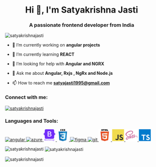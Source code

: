 <h1 align="center">Hi 👋, I'm Satyakrishna Jasti</h1>
<h3 align="center">A passionate frontend developer from India</h3>

<p align="left"> <img src="https://komarev.com/ghpvc/?username=satyakrishnajasti&label=Profile%20views&color=0e75b6&style=flat" alt="satyakrishnajasti" /> </p>

- 🔭 I’m currently working on **angular projects**

- 🌱 I’m currently learning **REACT**

- 🤝 I’m looking for help with **Angular and NGRX**

- 💬 Ask me about **Angular, Rxjs , NgRx and Node.js**

- 📫 How to reach me **satyajasti1995@gmail.com**

<h3 align="left">Connect with me:</h3>
<p align="left">
<a href="https://linkedin.com/in/satyakrishnajasti" target="blank"><img align="center" src="https://raw.githubusercontent.com/rahuldkjain/github-profile-readme-generator/master/src/images/icons/Social/linked-in-alt.svg" alt="satyakrishnajasti" height="30" width="40" /></a>
</p>

<h3 align="left">Languages and Tools:</h3>
<p align="left"> <a href="https://angular.io" target="_blank" rel="noreferrer"> <img src="https://angular.io/assets/images/logos/angular/angular.svg" alt="angular" width="40" height="40"/> </a> <a href="https://azure.microsoft.com/en-in/" target="_blank" rel="noreferrer"> <img src="https://www.vectorlogo.zone/logos/microsoft_azure/microsoft_azure-icon.svg" alt="azure" width="40" height="40"/> </a> <a href="https://getbootstrap.com" target="_blank" rel="noreferrer"> <img src="https://raw.githubusercontent.com/devicons/devicon/master/icons/bootstrap/bootstrap-plain-wordmark.svg" alt="bootstrap" width="40" height="40"/> </a> <a href="https://www.w3schools.com/css/" target="_blank" rel="noreferrer"> <img src="https://raw.githubusercontent.com/devicons/devicon/master/icons/css3/css3-original-wordmark.svg" alt="css3" width="40" height="40"/> </a> <a href="https://www.figma.com/" target="_blank" rel="noreferrer"> <img src="https://www.vectorlogo.zone/logos/figma/figma-icon.svg" alt="figma" width="40" height="40"/> </a> <a href="https://git-scm.com/" target="_blank" rel="noreferrer"> <img src="https://www.vectorlogo.zone/logos/git-scm/git-scm-icon.svg" alt="git" width="40" height="40"/> </a> <a href="https://www.w3.org/html/" target="_blank" rel="noreferrer"> <img src="https://raw.githubusercontent.com/devicons/devicon/master/icons/html5/html5-original-wordmark.svg" alt="html5" width="40" height="40"/> </a> <a href="https://developer.mozilla.org/en-US/docs/Web/JavaScript" target="_blank" rel="noreferrer"> <img src="https://raw.githubusercontent.com/devicons/devicon/master/icons/javascript/javascript-original.svg" alt="javascript" width="40" height="40"/> </a> <a href="https://sass-lang.com" target="_blank" rel="noreferrer"> <img src="https://raw.githubusercontent.com/devicons/devicon/master/icons/sass/sass-original.svg" alt="sass" width="40" height="40"/> </a> <a href="https://www.typescriptlang.org/" target="_blank" rel="noreferrer"> <img src="https://raw.githubusercontent.com/devicons/devicon/master/icons/typescript/typescript-original.svg" alt="typescript" width="40" height="40"/> </a> </p>

<p><img align="left" src="https://github-readme-stats.vercel.app/api/top-langs?username=satyakrishnajasti&show_icons=true&locale=en&layout=compact" alt="satyakrishnajasti" /></p>

<p>&nbsp;<img align="center" src="https://github-readme-stats.vercel.app/api?username=satyakrishnajasti&show_icons=true&locale=en" alt="satyakrishnajasti" /></p>

<p><img align="center" src="https://github-readme-streak-stats.herokuapp.com/?user=satyakrishnajasti&" alt="satyakrishnajasti" /></p>
